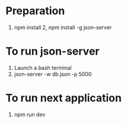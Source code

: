 # Preparation
1. npm install
2, npm install -g json-server

# To run json-server
1. Launch a bash terminal
2. json-server -w db.json -p 5000

# To run next application
1. npm run dev

